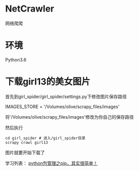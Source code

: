 # NetCrawler
网络爬爬

# 环境
Python3.6

# 下载girl13的美女图片

首先到girl_spider/girl_spider/settings.py下修改图片保存路径

IMAGES_STORE = '/Volumes/olive/scrapy_files/images'

将'/Volumes/olive/scrapy_files/images'修改为你自己的保存路径

然后执行
```
cd girl_spider # 进入/girl_spider目录
scrapy crawl girl13
```

图片就要开始下载了



学习列表：
[python包管理之pip，其实很简单！](./StudyDocs/pip.md)